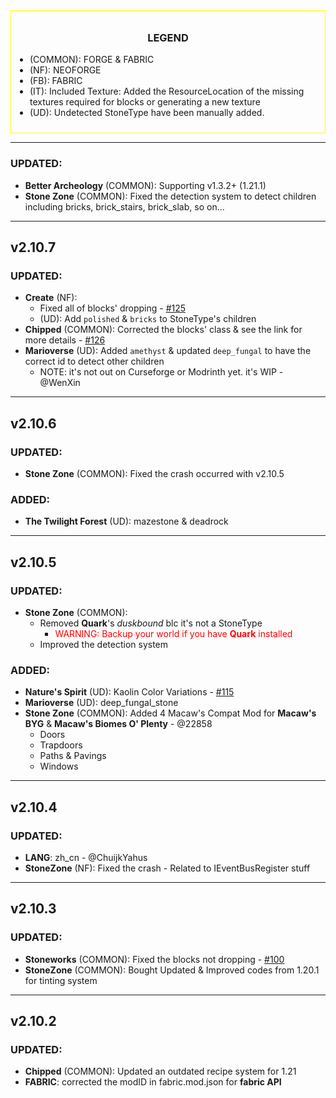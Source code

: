 <div style="text-align: center; border: 1px solid yellow; padding: 10px;">
  <div style="text-align: center; margin-bottom: 10px;">
    <h3>LEGEND</h3>
  </div>
  <div style="text-align: left;">
    <ul style="list-style-type: disc; padding-left: 20px;">
      <li>(COMMON): FORGE & FABRIC</li>
      <li>(NF): NEOFORGE</li>
      <li>(FB): FABRIC</li>
      <li>(IT): Included Texture: Added the ResourceLocation of the missing textures required for blocks or generating a new texture</li>
      <li>(UD): Undetected StoneType have been manually added.</li>
    </ul>
  </div>
</div>

---

### UPDATED: 
- **Better Archeology** (COMMON): Supporting v1.3.2+ (1.21.1)
- **Stone Zone** (COMMON): Fixed the detection system to detect children including bricks, brick_stairs, brick_slab, so on...

---

## v2.10.7


### UPDATED: 
- **Create** (NF): 
  - Fixed all of blocks' dropping - [#125](https://github.com/MehVahdJukaar/WoodGood/issues/125)
  - (UD): Add `polished` & `bricks` to StoneType's children
- **Chipped** (COMMON): Corrected the blocks' class & see the link for more details - [#126](https://github.com/MehVahdJukaar/WoodGood/issues/126)
- **Marioverse** (UD): Added `amethyst` & updated `deep_fungal` to have the correct id to detect other children
  - NOTE: it's not out on Curseforge or Modrinth yet. it's WIP - @WenXin

---

## v2.10.6

### UPDATED:
- **Stone Zone** (COMMON): Fixed the crash occurred with v2.10.5

### ADDED:
- **The Twilight Forest** (UD): mazestone & deadrock

---

## v2.10.5

### UPDATED:
- **Stone Zone** (COMMON): 
  - Removed **Quark**'s _duskbound_ blc it's not a StoneType
    - <span style="color: RED;">WARNING: Backup your world if you have **Quark** installed</span>
  - Improved the detection system

### ADDED: 
- **Nature's Spirit** (UD): Kaolin Color Variations - [#115](https://github.com/MehVahdJukaar/StoneZone/issues/115)
- **Marioverse** (UD): deep_fungal_stone
- **Stone Zone** (COMMON): Added 4 Macaw's Compat Mod for **Macaw's BYG** & **Macaw's Biomes O' Plenty** - @22858
  - Doors
  - Trapdoors
  - Paths & Pavings
  - Windows

---

## v2.10.4

### UPDATED: 
- **LANG**: zh_cn - @ChuijkYahus
- **StoneZone** (NF): Fixed the crash - Related to IEventBusRegister stuff

---

## v2.10.3

### UPDATED:
- **Stoneworks** (COMMON): Fixed the blocks not dropping - [#100](https://github.com/MehVahdJukaar/StoneZone/issues/100)
- **StoneZone** (COMMON): Bought Updated & Improved codes from 1.20.1 for tinting system

---

## v2.10.2

### UPDATED: 
- **Chipped** (COMMON): Updated an outdated recipe system for 1.21
- **FABRIC**: corrected the modID in fabric.mod.json for **fabric API**
